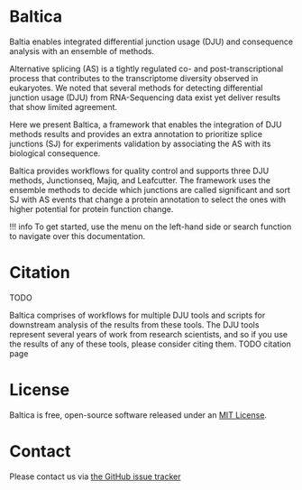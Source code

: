 # Baltica

Baltia enables integrated differential junction usage (DJU) and consequence analysis with an ensemble of methods. 

Alternative splicing (AS) is a tightly regulated co- and post-transcriptional process that contributes to the transcriptome diversity observed in eukaryotes.
We noted that several methods for detecting differential junction usage (DJU) from RNA-Sequencing data exist yet deliver results that show limited agreement.  

Here we present Baltica, a framework that enables the integration of DJU methods results and provides an extra annotation to prioritize splice junctions (SJ) for experiments validation by associating the AS with its biological consequence.  

Baltica provides workflows for quality control and supports three DJU methods, Junctionseq, Majiq, and Leafcutter. The framework uses the ensemble methods to decide which junctions are called significant and sort SJ with AS events that change a protein annotation to select the ones with higher potential for protein function change.  

!!! info
    To get started, use the menu on the left-hand side or search function to navigate over this documentation.

# Citation
TODO

Baltica comprises of workflows for multiple DJU tools and scripts for downstream analysis of the results from these tools. The DJU tools represent several years of work from research scientists, and so if you use the results of any of these tools, please consider citing them. TODO citation page

# License
Baltica is free, open-source software released under an [MIT License](https://github.com/dieterich-lab/Baltica/blob/master/LICENSE).

# Contact
Please contact us via [the GitHub issue tracker](https://github.com/dieterich-lab/Baltica/issues)
